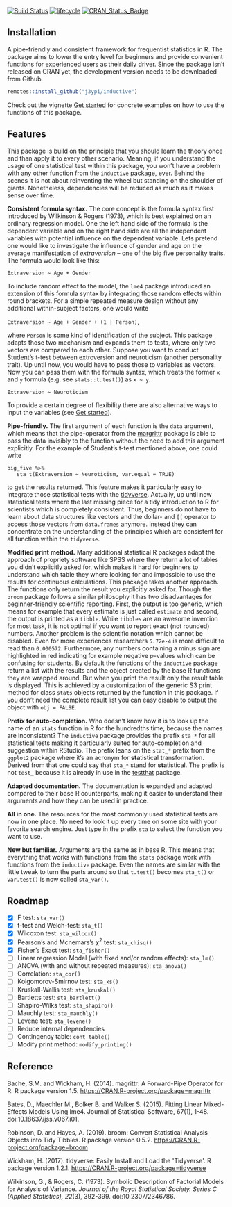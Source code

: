 <!-- badges: start -->

[![Build Status](https://travis-ci.org/j3ypi/inductive.svg?branch=master)](https://travis-ci.org/j3ypi/inductive) [![lifecycle](https://img.shields.io/badge/lifecycle-experimental-orange.svg)](https://www.tidyverse.org/lifecycle/#experimental) [![CRAN_Status_Badge](https://www.r-pkg.org/badges/version/inductive)](https://cran.r-project.org/package=inductive)

<!-- badges: end -->

## Installation

A pipe-friendly and consistent framework for frequentist statistics in R. The package aims to lower the entry level for beginners and provide convenient functions for experienced users as their daily driver. Since the package isn’t released on CRAN yet, the development version needs to be downloaded from Github.

```R
remotes::install_github("j3ypi/inductive")
```

Check out the vignette [Get started](https://j3ypi.github.io/inductive/articles/getstarted.html) for concrete examples on how to use the functions of this package.  

## Features 

This package is build on the principle that you should learn the theory once and than apply it to every other scenario. Meaning, if you understand the usage of one statistical test within this package, you won’t have a problem with any other function from the `inductive` package, ever. Behind the scenes it is not about reinventing the wheel but standing on the shoulder of giants. Nonetheless, dependencies will be reduced as much as it makes sense over time. 

**Consistent formula syntax.** The core concept is the formula syntax first introduced by Wilkinson & Rogers (1973), which is best explained on an ordinary regression model. One the left hand side of the formula is the dependent variable and on the right hand side are all the independent variables with potential influence on the dependent variable. Lets pretend one would like to investigate the influence of gender and age on the average manifestation of *extraversion* – one of the big five personality traits. The formula would look like this:

`Extraversion ~ Age + Gender`

To include random effect to the model, the `lme4` package introduced an extension of this formula syntax by integrating those random effects within round brackets. For a simple repeated measure design without any additional within-subject factors, one would write 

`Extraversion ~ Age + Gender + (1 | Person)`, 

where `Person` is some kind of identification of the subject. This package adapts those two mechanism and expands them to tests, where only two vectors are compared to each other. Suppose you want to conduct Student’s t-test between extroversion and neuroticism (another personality trait). Up until now, you would have to pass those to variables as vectors. Now you can pass them with the formula syntax, which treats the former `x` and `y` formula (e.g. see `stats::t.test()`) as `x ~ y`.

`Extraversion ~ Neuroticism`

To provide a certain degree of flexibility there are also alternative ways to input the variables (see [Get started](https://j3ypi.github.io/inductive/articles/getstarted.html)). 

**Pipe-friendly.** The first argument of each function is the `data` argument, which means that the pipe-operator from the [margrittr](https://magrittr.tidyverse.org/) package is able to pass the data invisibly to the function without the need to add this argument explicitly. For the example of Student’s t-test mentioned above, one could write 

```{r}
big_five %>%
   sta_t(Extraversion ~ Neuroticism, var.equal = TRUE)
```

to get the results returned. This feature makes it particularly easy to integrate those statistical tests with the [tidyverse](https://www.tidyverse.org/). Actually, up until now statistical tests where the last missing piece for a tidy introduction to R for scientists which is completely consistent. Thus, beginners do not have to learn about data structures like vectors and the dollar- and `[[` operator to access those vectors from `data.frames` anymore. Instead they can concentrate on the understanding of the principles which are consistent for all function within the `tidyverse`.

**Modified print method.** Many additional statistical R packages adapt the approach of propriety software like SPSS where they return a lot of tables you didn’t explicitly asked for, which makes it hard for beginners to understand which table they where looking for and impossible to use the results for continuous calculations. This package takes another approach. The functions only return the result you explicitly asked for. Though the `broom` package follows a similar philosophy it has two disadvantages for beginner-friendly scientific reporting. First, the output is too generic, which means for example that every estimate is just called `estimate` and second, the output is printed as a `tibble`. While `tibbles` are an awesome invention for most task, it is not optimal if you want to report exact (not rounded) numbers. Another problem is the scientific notation which cannot be disabled. Even for more experiences researchers `5.72e-4` is more difficult to read than `0.000572`. Furthermore, any numbers containing a minus sign are highlighted in red indicating for example negative *p*-values which can be confusing for students. By default the functions of the `inductive` package return a list with the results and the object created by the base R functions they are wrapped around. But when you print the result only the result table is displayed. This is achieved by a customization of the generic S3 print method for class `stats` objects returned by the function in this package. If you don’t need the complete result list you can easy disable to output the object with `obj = FALSE`.

**Prefix for auto-completion.** Who doesn’t know how it is to look up the name of an `stats` function in R for the hundredths time, because the names are inconsistent? The `inductive` package provides the prefix `sta_*` for all statistical tests making it particularly suited for auto-completion and suggestion within RStudio. The prefix leans on the `stat_*` prefix from the `ggplot2` package where it’s an acronym for **sta**tistical **t**ransformation. Derived from that one could say that `sta_*` stand for **sta**tistical. The prefix is not `test_` because it is already in use in the [testthat](https://testthat.r-lib.org/) package.

**Adapted documentation.** The documentation is expanded and adapted compared to their base R counterparts, making it easier to understand their arguments and how they can be used in practice. 

**All in one.** The resources for the most commonly used statistical tests are now in one place. No need to look it up every time on some site with your favorite search engine. Just type in the prefix `sta` to select the function you want to use.

**New but familiar.** Arguments are the same as in base R. This means that everything that works with functions from the `stats` package work with functions from the `inductive` package. Even the names are similar with the little tweak to turn the parts around so that `t.test()` becomes `sta_t()` or `var.test()` is now called `sta_var()`.

## Roadmap

- [x] F test: `sta_var()` 
- [x] t-test and Welch-test: `sta_t()`
- [x] Wilcoxon test: `sta_wilcox()`
- [x] Pearson’s and Mcnemars’s $\chi^2$ test: `sta_chisq()`
- [x] Fisher’s Exact test: `sta_fisher()` 
- [ ] Linear regression Model (with fixed and/or random effects): `sta_lm()` 
- [ ] ANOVA (with and without repeated measures): `sta_anova()` 
- [ ] Correlation: `sta_cor()`
- [ ] Kolgomorov-Smirnov test: `sta_ks()`
- [ ] Kruskall-Wallis test: `sta_kruskal()`
- [ ] Bartletts test: `sta_bartlett()`
- [ ] Shapiro-Wilks test: `sta_shapiro()`
- [ ] Mauchly test: `sta_mauchly()`
- [ ] Levene test: `sta_levene()`
- [ ] Reduce internal dependencies
- [ ] Contingency table: `cont_table()`
- [ ] Modify print method: `modify_printing()`

## Reference

Bache, S.M. and Wickham, H. (2014). magrittr: A Forward-Pipe Operator for R. R package version 1.5. https://CRAN.R-project.org/package=magrittr

Bates, D., Maechler M., Bolker B. and Walker S. (2015). Fitting Linear Mixed-Effects Models Using lme4. Journal of Statistical Software, 67(1), 1-48. doi:10.18637/jss.v067.i01.

Robinson, D. and Hayes, A. (2019). broom: Convert Statistical Analysis Objects into Tidy Tibbles. R package version 0.5.2. https://CRAN.R-project.org/package=broom

Wickham, H. (2017). tidyverse: Easily Install and Load the 'Tidyverse'. R package version 1.2.1. https://CRAN.R-project.org/package=tidyverse

Wilkinson, G., & Rogers, C. (1973). Symbolic Description of Factorial Models for Analysis of Variance. *Journal of the Royal Statistical Society. Series C (Applied Statistics),* *22*(3), 392-399. doi:10.2307/2346786.

